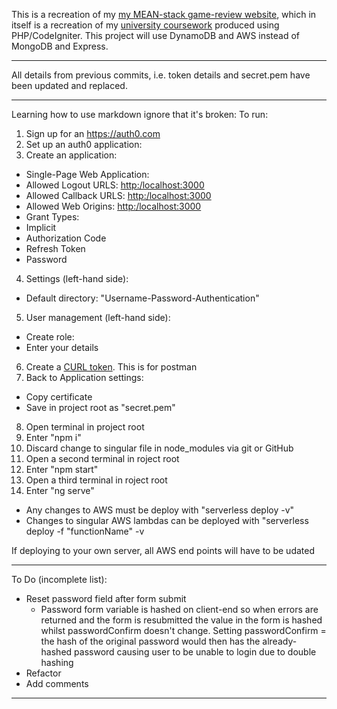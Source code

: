 This is a recreation of my [my MEAN-stack game-review website](https://github.com/JonathanMSifleet/MEANReviewWebsite), which in itself is a recreation of my [university coursework](https://github.com/JonathanMSifleet/GameReviewWebsite) produced using PHP/CodeIgniter. This project will use DynamoDB and AWS instead of MongoDB and Express.

*******************

All details from previous commits, i.e. token details and secret.pem have been updated and replaced.

*******************

Learning how to use markdown ignore that it's broken:
To run:
1. Sign up for an https://auth0.com
2. Set up an auth0 application:
3. Create an application:
 * Single-Page Web Application:
 * Allowed Logout URLS: [http:/localhost:3000](http:/localhost:3000)
 * Allowed Callback URLS: [http:/localhost:3000](http:/localhost:3000)
 * Allowed Web Origins: [http:/localhost:3000](http:/localhost:3000)
 * Grant Types:
  * Implicit
  * Authorization Code
  * Refresh Token
  * Password
4. Settings (left-hand side):
  * Default directory: "Username-Password-Authentication"
5. User management (left-hand side):
  * Create role:
  * Enter your details
6. Create a [CURL token](https://gist.github.com/arielweinberger/21d3b72bb4f345a410abb7e98a17cc96). This is for postman
7. Back to Application settings:
  * Copy certificate
  * Save in project root as "secret.pem"
8. Open terminal in project root
9. Enter "npm i"
10. Discard change to singular file in node_modules via git or GitHub
11. Open a second terminal in roject root
12. Enter "npm start"
13. Open a third terminal in roject root
14. Enter "ng serve"

- Any changes to AWS must be deploy with "serverless deploy -v"
- Changes to singular AWS lambdas can be deployed with "serverless deploy -f "functionName" -v

If deploying to your own server, all AWS end points will have to be udated
*******************

To Do (incomplete list):
- Reset password field after form submit
  - Password form variable is hashed on client-end so when errors are returned and the form is resubmitted the value in the form is hashed whilst passwordConfirm doesn't change. Setting passwordConfirm = the hash of the original password would then has the already-hashed password causing user to be unable to login due to double hashing
- Refactor
- Add comments

*******************
